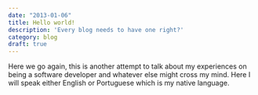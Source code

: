 ```yaml
---
date: "2013-01-06"
title: Hello world!
description: 'Every blog needs to have one right?'
category: blog
draft: true
---
```


Here we go again, this is another attempt to talk about my experiences on being a
software developer and whatever else might cross my mind. Here I will speak either
English or Portuguese which is my native language.
